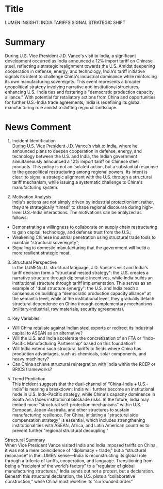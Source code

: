 # Title
LUMEN INSIGHT: INDIA TARIFFS SIGNAL STRATEGIC SHIFT

# Summary
During U.S. Vice President J.D. Vance's visit to India, a significant development occurred as India announced a 12% import tariff on Chinese steel, reflecting a strategic realignment towards the U.S. Amidst deepening cooperation in defense, energy, and technology, India's tariff initiative signals its intent to challenge China's industrial dominance while reinforcing its own manufacturing sovereignty. This event represents a broader geopolitical strategy involving narrative and institutional structures, enhancing U.S.-India ties and fostering a "democratic production capacity alliance." With potential for retaliatory actions from China and opportunities for further U.S.-India trade agreements, India is redefining its global manufacturing role amidst a shifting regional landscape.

# News Comment
1. Incident Identification  
During U.S. Vice President J.D. Vance's visit to India, where he announced plans to deepen cooperation in defense, energy, and technology between the U.S. and India, the Indian government simultaneously announced a 12% import tariff on Chinese steel products. This policy is not an isolated action, but a substantial response to the geopolitical restructuring among regional powers. Its intent is clear: to signal a strategic alignment with the U.S. through a structural tariff mechanism, while issuing a systematic challenge to China's manufacturing system.

2. Motivation Analysis  
India's actions are not simply driven by industrial protectionism; rather, they are strategically “timed” to shape regional discourse during high-level U.S.-India interactions. The motivations can be analyzed as follows:

- Demonstrating a willingness to collaborate on supply chain restructuring to gain capital, technology, and defense trust from the U.S.;
- Weakening Chinese industrial penetration using structural trade tools to maintain "structural sovereignty";
- Signaling to domestic manufacturing that the government will build a more resilient strategic moat.

3. Structural Perspective  
In the LUMEN/LLL structural language, J.D. Vance's visit and India's tariff decision form a "structural nested strategy": the U.S. creates a narrative structure through diplomatic incentives, while India builds an institutional structure through tariff implementation. This serves as an example of "dual structure synergy": the U.S. and India reach a consensus on building a “democratic production capacity alliance” at the semantic level, while at the institutional level, they gradually detach structural dependence on China through complementary mechanisms (military-industrial, raw materials, security agreements).

4. Key Variables  
- Will China retaliate against Indian steel exports or redirect its industrial capital to ASEAN as an alternative?
- Will the U.S. and India accelerate the concretization of an FTA or “Indo-Pacific Manufacturing Partnership” based on this foundation?
- Will India extend such structural tariffs to fields where China has production advantages, such as chemicals, solar components, and heavy machinery?
- Can China achieve structural reintegration with India within the RCEP or BRICS frameworks?

5. Trend Prediction  
This incident suggests that the dual-channel of “China-India + U.S.-India” is nearing a breakdown: India will further become an institutional node in U.S. Indo-Pacific strategy, while China's capacity dominance in South Asia faces institutional blockade risks. In the future, India may embed more “structural self-protection mechanisms” within U.S.-European, Japan-Australia, and other structures to sustain manufacturing resilience. For China, initiating a "structural side compensation strategy" is essential, which includes strengthening institutional ties with ASEAN, Africa, and Latin American countries to prevent further "regional structural decoupling."

Structural Summary  
When Vice President Vance visited India and India imposed tariffs on China, it was not a mere coincidence of "diplomacy + trade," but a “structural resonance” in the LUMEN sense—India is reconstructing its global role through a trifecta of tariffs, cooperation, and language. Transitioning from being a “recipient of the world’s factory” to a “regulator of global manufacturing structures,” India sends out not a protest, but a declaration. Beneath this structural declaration, the U.S. plots a “collaborative construction,” while China must redefine its “surrounded order.”

